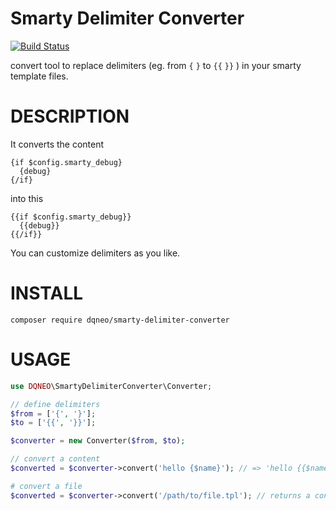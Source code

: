 # Smarty Delimiter Converter

[![Build Status](https://travis-ci.org/DQNEO/smarty-delimiter-converter.svg?branch=master)](https://travis-ci.org/DQNEO/smarty-delimiter-converter)

convert tool to replace delimiters (eg. from `{` `}` to `{{`  `}}` ) in your smarty template files.

# DESCRIPTION

It converts the content
```
{if $config.smarty_debug}
  {debug}
{/if}
```

into this

```
{{if $config.smarty_debug}}
  {{debug}}
{{/if}}
```

You can customize delimiters as you like.

# INSTALL

```
composer require dqneo/smarty-delimiter-converter
```

# USAGE

```php
use DQNEO\SmartyDelimiterConverter\Converter;

// define delimiters
$from = ['{', '}'];
$to = ['{{', '}}'];

$converter = new Converter($from, $to);

// convert a content
$converted = $converter->convert('hello {$name}'); // => 'hello {{$name}}'

# convert a file
$converted = $converter->convert('/path/to/file.tpl'); // returns a converted content

```

